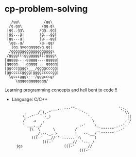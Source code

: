 # cp-problem-solving

       /gg\           /gg\ 
      /g.gg\         /gg.g\ 
     |gg..gg\       /gg..gg| 
     |gg...g|       |g...gg| 
     |gg...g|       |g...gg| 
      \gg..g/       \g..gg/ 
       |gg.gvgggggggvg.gg| 
      /ggggggggggggggggggg\ 
     /gggg(((ggggggg)))gggg\ 
    |ggggg....ggggg....ggggg| 
    |ggggg....ggggg....ggggg| 
    |ggcccgggg\___/ggggcccgg| 
    |ggcccccgggg|ggggcccccgg| 
      \gcccggg\---/gggcccg/ 
         \ggggggggggggg/

Learning programming concepts and hell bent to code !!

- Language: C/C++

                   _     __,..---""-._                 ';-,
            ,    _/_),-"`             '-.                `\\
           \|.-"`    -_)                 '.                ||
           /`   a   ,                      \              .'/
           '.___,__/                 .-'    \_        _.-'.'
              |\  \      \         /`        _`""""""`_.-'
                 _/;--._, >        |   --.__/ `""""""`
               (((-'  __//`'-......-;\      )
                    (((-'       __//  '--. /
        jgs                   (((-'    __//
                                     (((-'
